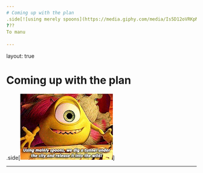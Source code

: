 ```yaml
---
# Coming up with the plan
.side[![using merely spoons](https://media.giphy.com/media/Is5D12oVRKpMY/giphy.gif)]
???
To manu

---
```

layout: true
# Coming up with the plan
.side[![using merely spoons](imgs/mike.jpg)]


---
